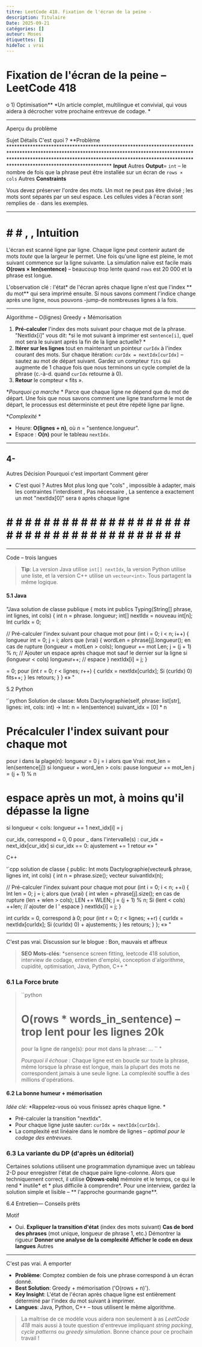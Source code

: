 ```yaml
---
titre: LeetCode 418. Fixation de l'écran de la peine -
description: Titulaire
Date: 2025-09-21
catégories: []
auteur: Moses
étiquettes: []
hideToc : vrai
---
```

# Fixation de l'écran de la peine – LeetCode 418
o 1) Optimisation**
*Un article complet, multilingue et convivial, qui vous aidera à décrocher votre prochaine entrevue de codage. *

---

Aperçu du problème

Sujet Détails
C'est quoi ?
**Problème *************************************************************************************************************************************************************************************************************************************************************
**Input** Autres
**Output**= `int` – le nombre de fois que la phrase peut être installée sur un écran de `rows × cols` Autres
**Constraints**

Vous devez préserver l'ordre des mots. Un mot ne peut pas être divisé ; les mots sont séparés par un seul espace. Les cellules vides à l'écran sont remplies de `-` dans les exemples.

---

# # # , , Intuition

L'écran est scanné ligne par ligne. Chaque ligne peut contenir autant de mots *toute* que la largeur le permet. Une fois qu'une ligne est pleine, le mot suivant commence sur la ligne suivante.
La simulation naïve est facile mais **O(rows × len(sentence)** – beaucoup trop lente quand `rows` est 20 000 et la phrase est longue.

L'observation clé : l'état* de l'écran après chaque ligne n'est que l'index ** du mot** qui sera imprimé ensuite.
Si nous savons comment l'indice change après une ligne, nous pouvons -jump-de nombreuses lignes à la fois.

---

Algorithme – O(lignes) Greedy + Mémorisation

1. **Pré-calculer** l'index des mots suivant pour chaque mot de la phrase.
"NextIdx[i]" vous dit: *si le mot suivant à imprimer est `sentence[i]`, quel mot sera le suivant après la fin de la ligne actuelle? *
2. **Itérer sur les lignes** tout en maintenant un pointeur `curIdx` à l'index courant des mots.
Sur chaque itération:
`curIdx = nextIdx[curIdx]` – sautez au mot de départ suivant.
Gardez un compteur `fits` qui augmente de 1 chaque fois que nous terminons un cycle complet de la phrase (c.-à-d. quand `curIdx` retourne à 0).
3. **Retour** le compteur « fits ».

**Pourquoi ça marche* *
Parce que chaque ligne ne dépend que du mot de départ. Une fois que nous savons comment une ligne transforme le mot de départ, le processus est déterministe et peut être répété ligne par ligne.

**Complexité* *
- Heure: **O(lignes + n)**, où *n* = "sentence.longueur".
- Espace : **O(n)** pour le tableau `nextIdx`.

---

## 4-

Autres Décision Pourquoi c'est important Comment gérer
- C'est quoi ?
Autres Mot plus long que "cols" , impossible à adapter, mais les contraintes l'interdisent , Pas nécessaire ,
La sentence a exactement un mot "nextIdx[0]" sera `0` après chaque ligne
# # # # # # # # # # # # # # # # # # # # # # # # # # # # # # # # # # # # # # # # #

---

Code – trois langues

> **Tip**: La version Java utilise `int[] nextIdx`, la version Python utilise une liste, et la version C++ utilise un `vecteur<int>`. Tous partagent la même logique.

#### 5.1 Java

"Java
solution de classe publique {
mots int publics Typing(String[] phrase, int lignes, int cols) {
int n = phrase. longueur;
int[] nextIdx = nouveau int[n];
Int curIdx = 0;

// Pré-calculer l'index suivant pour chaque mot
pour (int i = 0; i < n; i++) {
longueur int = 0;
j = i;
alors que (vrai) {
wordLen = phrase[j].longueur();
en cas de rupture (longueur + motLen > cols);
longueur += mot Len;
j = (j + 1) % n;
// Ajouter un espace après chaque mot sauf le dernier sur la ligne
si (longueur < cols) longueur++; // espace
}
nextIdx[i] = j;
}

= 0;
pour (int r = 0; r < lignes; r++) {
curIdx = nextIdx[curIdx];
Si (curIdx) 0) fits++;
}
les retours;
}
}
«» "

5.2 Python

'`python
Solution de classe:
Mots Dactylographie(self, phrase: list[str], lignes: int, cols: int) -> Int:
n = len(sentence)
suivant_idx = [0] * n

# Précalculer l'index suivant pour chaque mot
pour i dans la plage(n):
longueur = 0
j = i
alors que Vrai:
mot_len = len(sentence[j])
si longueur + word_len > cols:
pause
longueur += mot_len
j = (j + 1) % n
# espace après un mot, à moins qu'il dépasse la ligne
si longueur < cols:
longueur += 1
next_idx[i] = j

cur_idx, correspond = 0, 0
pour _ dans l'intervalle(s) :
cur_idx = next_idx[cur_idx]
si cur_idx == 0:
ajustement += 1
retour
«» "

C++

'`cpp
solution de classe {
public:
Int mots Dactylographie(vecteur<string>& phrase, lignes int, int cols) {
int n = phrase.size();
vecteur<int> suivantIdx(n);

// Pré-calculer l'index suivant pour chaque mot
pour (int i = 0; i < n; ++i) {
Int len = 0;
j = i;
alors que (vrai) {
int wlen = phrase[j].size();
en cas de rupture (len + wlen > cols);
LEN += WLEN;
j = (j + 1) % n;
Si (lent < cols) ++len; // ajouter de l ' espace
}
nextIdx[i] = j;
}

int curIdx = 0, correspond à 0;
pour (int r = 0; r < lignes; ++r) {
curIdx = nextIdx[curIdx];
Si (curIdx) 0) + ajustements;
}
les retours;
}
};
«» "

---

C'est pas vrai. Discussion sur le blogue : Bon, mauvais et affreux

> **SEO Mots-clés**: *sensence screen fitting, leetcode 418 solution, interview de codage, entretien d'emploi, conception d'algorithme, cupidité, optimisation, Java, Python, C++ *

### 6.1 La Force brute

> ``python
> # O(rows * words_in_sentence) – trop lent pour les lignes 20k
> pour la ligne de range(s):
> pour mot dans la phrase:
> ...
> `` "
>
> *Pourquoi il échoue :*
> Chaque ligne est en boucle sur toute la phrase, même lorsque la phrase est longue, mais la plupart des mots ne correspondent jamais à une seule ligne. La complexité souffle à des millions d'opérations.

#### 6.2 La bonne humeur + mémorisation

*Idée clé:* *Rappelez-vous où vous finissez après chaque ligne. *
- Pré-calculer la transition "nextIdx".
- Pour chaque ligne juste sauter: `curIdx = nextIdx[curIdx]`.
- La complexité est linéaire dans le nombre de lignes – *optimal pour le codage des entrevues*.

### 6.3 La variante du DP (d'après un éditorial)

Certaines solutions utilisent une programmation dynamique avec un tableau 2-D pour enregistrer l'état de chaque paire ligne-colonne.
Alors que techniquement correct, il utilise **O(rows·cols)** mémoire et le temps, ce qui le rend * inutile* et * plus difficile à comprendre*.
Pour une interview, gardez la solution simple et lisible – ** l'approche gourmande gagne**.

6.4 Entretien— Conseils prêts

Motif
- Oui.
**Expliquer la transition d'état** (index des mots suivant)
**Cas de bord des phrases** (mot unique, longueur de phrase 1, etc.) Démontrer la rigueur
**Donner une analyse de la complexité**
**Afficher le code en deux langues** Autres

---

C'est pas vrai. A emporter

- **Problème**: Comptez combien de fois une phrase correspond à un écran donné.
- **Best Solution**: Greedy + mémorisation ('O(rows + n)').
- **Key Insight**: L'état de l'écran après chaque ligne est entièrement déterminé par l'index du mot suivant à imprimer.
- **Langues**: Java, Python, C++ – tous utilisent le même algorithme.

> La maîtrise de ce modèle vous aidera non seulement à as *LeetCode 418* mais aussi à toute question d'entrevue impliquant *string packing*, *cycle patterns* ou *greedy simulation*. Bonne chance pour ce prochain travail !